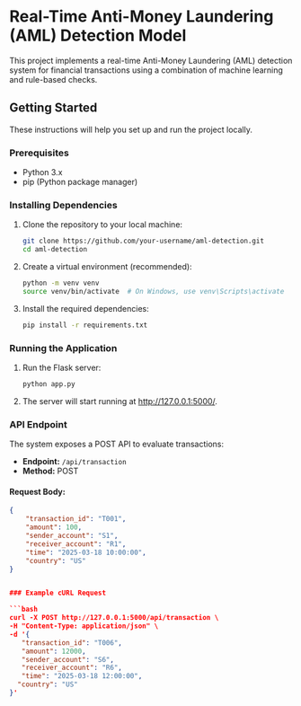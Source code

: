 # Real-Time Anti-Money Laundering (AML) Detection Model

This project implements a real-time Anti-Money Laundering (AML) detection system for financial transactions using a combination of machine learning and rule-based checks.

## Getting Started

These instructions will help you set up and run the project locally.

### Prerequisites

- Python 3.x
- pip (Python package manager)

### Installing Dependencies

1. Clone the repository to your local machine:

   ```bash
   git clone https://github.com/your-username/aml-detection.git
   cd aml-detection

   ```

2. Create a virtual environment (recommended):

   ```bash
   python -m venv venv
   source venv/bin/activate  # On Windows, use venv\Scripts\activate

   ```

3. Install the required dependencies:
   ```bash
   pip install -r requirements.txt
   ```

### Running the Application

1. Run the Flask server:

   ```bash
   python app.py

   ```

2. The server will start running at http://127.0.0.1:5000/.

### API Endpoint

The system exposes a POST API to evaluate transactions:

- **Endpoint:** `/api/transaction`
- **Method:** POST

#### Request Body:

````json
{
    "transaction_id": "T001",
    "amount": 100,
    "sender_account": "S1",
    "receiver_account": "R1",
    "time": "2025-03-18 10:00:00",
    "country": "US"
}


### Example cURL Request

```bash
curl -X POST http://127.0.0.1:5000/api/transaction \
-H "Content-Type: application/json" \
-d '{
   "transaction_id": "T006",
   "amount": 12000,
   "sender_account": "S6",
   "receiver_account": "R6",
   "time": "2025-03-18 12:00:00",
  "country": "US"
}'

````
